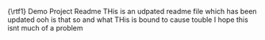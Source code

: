 {\rtf1}
Demo Project Readme
THis is an udpated readme file which has been updated ooh is that so and what
THis is bound to cause touble
I hope this isnt much of a problem
